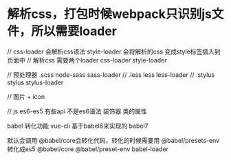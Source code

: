 # 解析css，打包时候webpack只识别js文件，所以需要loader

// css-loader 会解析css语法  style-loader 会将解析的css 变成style标签插入到页面中
// 解析css 需要两个loader css-loader style-loader

// 预处理器 .scss node-sass sass-loader
//         .less less     less-loader 
//         .stylus stylus stylus-loader

// 图片 + icon

// js
es6-es5 有些api 不是es6语法  装饰器 类的属性

babel 转化功能 vue-cli 基于babel6来实现的
babel7

默认会调用 @babel/core会转化代码，转化的时候需要用 @babel/presets-env 转化成es5
@babel/core @babel/preset-env  babel-loader